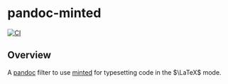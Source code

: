 # pandoc-minted

[![CI](https://github.com/megabyde/pandoc-minted/actions/workflows/main.yml/badge.svg)](https://github.com/megabyde/pandoc-minted/actions/workflows/main.yml)

## Overview

A [pandoc](http://pandoc.org) filter to use [minted](https://www.ctan.org/pkg/minted) for typesetting code in the $\LaTeX$ mode.
